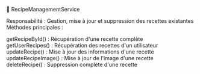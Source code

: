 📝 RecipeManagementService

Responsabilité : Gestion, mise à jour et suppression des recettes existantes  
Méthodes principales :

getRecipeById() : Récupération d'une recette complète  
getUserRecipes() : Récupération des recettes d'un utilisateur  
updateRecipe() : Mise à jour des informations d'une recette  
updateRecipeImage() : Mise à jour de l'image d'une recette  
deleteRecipe() : Suppression complète d'une recette
